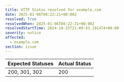```yaml
---
title: HTTP Status resolved for example.com
date: 2025-01-06T08:22:21+00:00Z
resolved: True
resolvedWhen: 2025-01-06T08:22:21+00:00Z
resolvedStartTime: 2024-10-25T21:09:43.191474+00:00
severity: notice
affected:
  - example.com
section: issue
---
```


| Expected Statuses | Actual Status  |
|-------------------|----------------|
| 200, 301, 302 | 200 |
